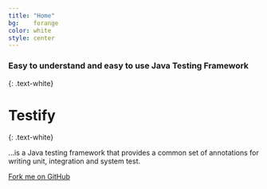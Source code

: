```yaml
---
title: "Home"
bg:    forange
color: white
style: center
---
```


### Easy to understand and easy to use Java Testing Framework
{: .text-white}

<span class="fa-stack subtlecircle" style="font-size:100px; ">
  <i class="fa fa-circle fa-stack-2x text-white"></i>
  <i class="fa fa-hand-paper-o fa-stack-1x text-forange"></i>
</span>

# Testify
{: .text-white}

…is a Java testing framework that provides a common set of annotations for writing unit, integration and system test.

<span id="forkongithub">
  <a href="{{ site.source_link }}" class="bg-black">
    Fork me on GitHub
  </a>
</span>
